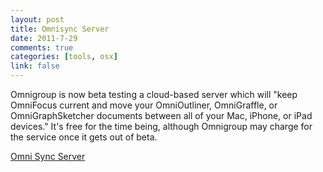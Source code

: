 ```yaml
--- 
layout: post
title: Omnisync Server
date: 2011-7-29
comments: true
categories: [tools, osx]
link: false
---
```

Omnigroup is now beta testing a cloud-based server which will "keep OmniFocus current and move your OmniOutliner, OmniGraffle, or OmniGraphSketcher documents between all of your Mac, iPhone, or iPad devices." It's free for the time being, although Omnigroup may charge for the service once it gets out of beta.

<a title="Omni Sync Server" href="https://www.omnigroup.com/sync/" target="_blank">Omni Sync Server</a>

